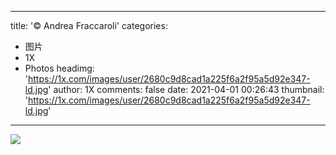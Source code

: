 
---
title: '© Andrea Fraccaroli'
categories: 
 - 图片
 - 1X
 - Photos
headimg: 'https://1x.com/images/user/2680c9d8cad1a225f6a2f95a5d92e347-ld.jpg'
author: 1X
comments: false
date: 2021-04-01 00:26:43
thumbnail: 'https://1x.com/images/user/2680c9d8cad1a225f6a2f95a5d92e347-ld.jpg'
---

<div>   
<img src="https://1x.com/images/user/2680c9d8cad1a225f6a2f95a5d92e347-ld.jpg" referrerpolicy="no-referrer">  
</div>
            